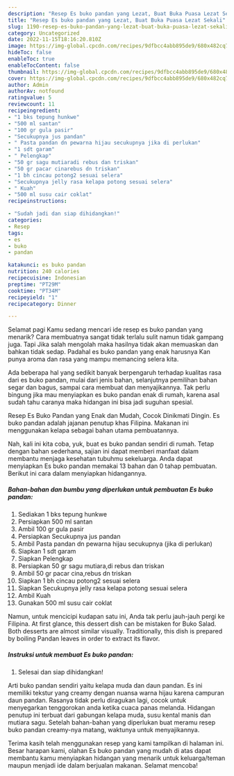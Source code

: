 ```yaml
---
description: "Resep Es buko pandan yang Lezat, Buat Buka Puasa Lezat Sekali"
title: "Resep Es buko pandan yang Lezat, Buat Buka Puasa Lezat Sekali"
slug: 1190-resep-es-buko-pandan-yang-lezat-buat-buka-puasa-lezat-sekali
category: Uncategorized
date: 2022-11-15T18:16:20.810Z
image: https://img-global.cpcdn.com/recipes/9dfbcc4abb895de9/680x482cq70/es-buko-pandan-foto-resep-utama.jpg
hideToc: false
enableToc: true
enableTocContent: false
thumbnail: https://img-global.cpcdn.com/recipes/9dfbcc4abb895de9/680x482cq70/es-buko-pandan-foto-resep-utama.jpg
cover: https://img-global.cpcdn.com/recipes/9dfbcc4abb895de9/680x482cq70/es-buko-pandan-foto-resep-utama.jpg
author: Admin
authorAv: notfound
ratingvalue: 5
reviewcount: 11
recipeingredient:
- "1 bks tepung hunkwe"
- "500 ml santan"
- "100 gr gula pasir"
- "Secukupnya jus pandan"
- " Pasta pandan dn pewarna hijau secukupnya jika di perlukan"
- "1 sdt garam"
- " Pelengkap"
- "50 gr sagu mutiaradi rebus dan triskan"
- "50 gr pacar cinarebus dn triskan"
- "1 bh cincau potong2 sesuai selera"
- "Secukupnya jelly rasa kelapa potong sesuai selera"
- " Kuah"
- "500 ml susu cair coklat"
recipeinstructions:

- "Sudah jadi dan siap dihidangkan!"
categories:
- Resep
tags:
- es
- buko
- pandan

katakunci: es buko pandan 
nutrition: 240 calories
recipecuisine: Indonesian
preptime: "PT29M"
cooktime: "PT34M"
recipeyield: "1"
recipecategory: Dinner

---
```



Selamat pagi Kamu sedang mencari ide resep es buko pandan yang menarik? Cara membuatnya sangat tidak terlalu sulit namun tidak gampang juga. Tapi Jika salah mengolah maka hasilnya tidak akan memuaskan dan bahkan tidak sedap. Padahal es buko pandan yang enak harusnya Kan punya aroma dan rasa yang mampu memancing selera kita.


Ada beberapa hal yang sedikit banyak berpengaruh terhadap kualitas rasa dari es buko pandan, mulai dari jenis bahan, selanjutnya pemilihan bahan segar dan bagus, sampai cara membuat dan menyajikannya. Tak perlu bingung jika mau menyiapkan es buko pandan enak di rumah, karena asal sudah tahu caranya maka hidangan ini bisa jadi suguhan spesial.

Resep Es Buko Pandan yang Enak dan Mudah, Cocok Dinikmati Dingin. Es buko pandan adalah jajanan penutup khas Filipina. Makanan ini menggunakan kelapa sebagai bahan utama pembuatannya.


Nah, kali ini kita coba, yuk, buat es buko pandan sendiri di rumah. Tetap dengan bahan sederhana, sajian ini dapat memberi manfaat dalam membantu menjaga kesehatan tubuhmu sekeluarga. Anda dapat menyiapkan Es buko pandan memakai 13 bahan dan 0 tahap pembuatan. Berikut ini cara dalam menyiapkan hidangannya.

<!--inarticleads1-->

##### Bahan-bahan dan bumbu yang diperlukan untuk pembuatan Es buko pandan:

1. Sediakan 1 bks tepung hunkwe
1. Persiapkan 500 ml santan
1. Ambil 100 gr gula pasir
1. Persiapkan Secukupnya jus pandan
1. Ambil  Pasta pandan dn pewarna hijau secukupnya (jika di perlukan)
1. Siapkan 1 sdt garam
1. Siapkan  Pelengkap
1. Persiapkan 50 gr sagu mutiara,di rebus dan triskan
1. Ambil 50 gr pacar cina,rebus dn triskan
1. Siapkan 1 bh cincau potong2 sesuai selera
1. Siapkan Secukupnya jelly rasa kelapa potong sesuai selera
1. Ambil  Kuah
1. Gunakan 500 ml susu cair coklat


Namun, untuk mencicipi kudapan satu ini, Anda tak perlu jauh-jauh pergi ke Filipina. At first glance, this dessert dish can be mistaken for Buko Salad. Both desserts are almost similar visually. Traditionally, this dish is prepared by boiling Pandan leaves in order to extract its flavor. 

<!--inarticleads2-->

##### Instruksi untuk membuat Es buko pandan:


1. Selesai dan siap dihidangkan!

Arti buko pandan sendiri yaitu kelapa muda dan daun pandan. Es ini memiliki tekstur yang creamy dengan nuansa warna hijau karena campuran daun pandan. Rasanya tidak perlu diragukan lagi, cocok untuk menyegarkan tenggorokan anda ketika cuaca panas melanda. Hidangan penutup ini terbuat dari gabungan kelapa muda, susu kental manis dan mutiara sagu. Setelah bahan-bahan yang diperlukan buat meramu resep buko pandan creamy-nya matang, waktunya untuk menyajikannya. 

Terima kasih telah menggunakan resep yang kami tampilkan di halaman ini. Besar harapan kami, olahan Es buko pandan yang mudah di atas dapat membantu kamu menyiapkan hidangan yang menarik untuk keluarga/teman maupun menjadi ide dalam berjualan makanan. Selamat mencoba!
